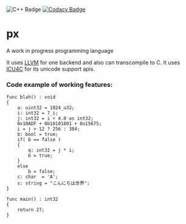![C++ Badge](https://camo.githubusercontent.com/5470b238fcbd1a4ed9f15c650df2472ece533eb5/68747470733a2f2f696d672e736869656c64732e696f2f62616467652f7374642d632b2b31342d626c75652e737667)
[![Codacy Badge](https://api.codacy.com/project/badge/Grade/ab463a33c64b4bd3abd9d3c83768b2b5)](https://www.codacy.com/app/sbuberl/px?utm_source=github.com&amp;utm_medium=referral&amp;utm_content=sbuberl/px&amp;utm_campaign=Badge_Grade)

# px
A work in progress programming language

It uses [LLVM](https://llvm.org/) for one backend and also can transcompile to C.  It uses [ICU4C](http://site.icu-project.org/) for its unicode support apis.

### Code example of working features:
```
func blah() : void
{
	a: uint32 = 1024_u32;
	i: int32 = 7_i;
	j: int32 = i ÷ 4.0 as int32;
	0x10ADF + 0b10101001 + 0o15675;
	i = j > 12 ? 256 : 384;
	b: bool = true;
	if( b == false )
	{
		q: int32 = j * i;
		b = true;
	}
	else
		b = false;
	c: char  = 'A';
	s: string = "こんにちは世界";
}

func main() : int32
{
	return 27;
}
```
